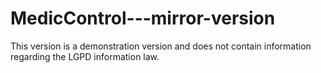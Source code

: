 # MedicControl---mirror-version

This version is a demonstration version and does not contain information regarding the LGPD information law.

